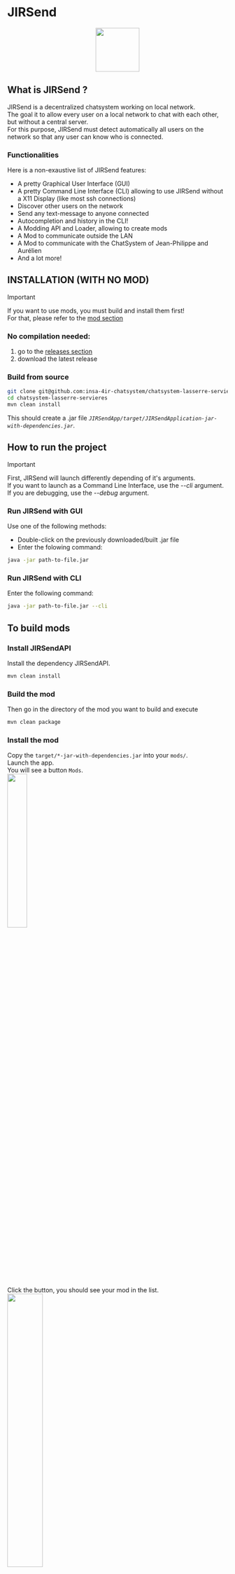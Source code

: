 # JIRSend
<div style="text-align:center">
<img src="JIRSendApp/assets/jirsend_logo.png" width="100"><br>
</div>

## What is JIRSend ?
JIRSend is a decentralized chatsystem working on local network.\
The goal it to allow every user on a local network to chat with each other, but without a central server.\
For this purpose, JIRSend must detect automatically all users on the network so that any user can know who is connected.

### Functionalities

Here is a non-exaustive list of JIRSend features:
- A pretty Graphical User Interface (GUI)
- A pretty Command Line Interface (CLI) allowing to use JIRSend without a X11 Display (like most ssh connections)
- Discover other users on the network
- Send any text-message to anyone connected
- Autocompletion and history in the CLI!
- A Modding API and Loader, allowing to create mods
- A Mod to communicate outside the LAN
- A Mod to communicate with the ChatSystem of Jean-Philippe and Aurélien
- And a lot more!

## INSTALLATION (WITH NO MOD)

> [!IMPORTANT]
> If you want to use mods, you must build and install them first!\
> For that, please refer to the [mod section](#to-build-mods)

### No compilation needed:

1. go to the [releases section](https://github.com/insa-4ir-chatsystem/chatsystem-lasserre-servieres/releases)
2. download the latest release

### Build from source

```bash
git clone git@github.com:insa-4ir-chatsystem/chatsystem-lasserre-servieres.git
cd chatsystem-lasserre-servieres
mvn clean install
```
This should create a .jar file *`JIRSendApp/target/JIRSendApplication-jar-with-dependencies.jar`*.

## How to run the project

> [!IMPORTANT]
> First, JIRSend will launch differently depending of it's arguments.\
> If you want to launch as a Command Line Interface, use the *--cli* argument.\
> If you are debugging, use the *--debug* argument.

### Run JIRSend with GUI
Use one of the following methods:
- Double-click on the previously downloaded/built .jar file
- Enter the folowing command:
```bash
java -jar path-to-file.jar
```

### Run JIRSend with CLI

Enter the following command:
```bash
java -jar path-to-file.jar --cli
```

## To build mods

### Install JIRSendAPI
Install the dependency JIRSendAPI.

```sh
mvn clean install
```

### Build the mod
Then go in the directory of the mod you want to build and execute
```sh
mvn clean package
```

### Install the mod
Copy the `target/*-jar-with-dependencies.jar` into your `mods/`.\
Launch the app.\
You will see a button `Mods`.\
<img src="wiki/modsButton.jpg" width="30%">\
Click the button, you should see your mod in the list.\
<img src="wiki/loadedMods.jpg" width="40%">

## Project Overview

<div style="text-align:center">
<img src="wiki/connection.png" width="45%">
<img src="wiki/connection-cli-vscode.png" width="45%"><br>
</div>
<div style="text-align:center">
<img src="wiki/SixClients.png" width="100%"><br>
</div>
<br>
<div style="text-align:center">
<img src="wiki/2CLI-2GUI.png" width="100%"><br>
</div>

---

## To create mods

### Import in Maven
Once you installed the JIRSendAPI dependency, you will be able to import it in your Maven configuration
```xml
<dependency>
    <groupId>com.JIRSend</groupId>
    <artifactId>JIRSendAPI</artifactId>
    <version>1.0-SNAPSHOT</version> <!--you might check the version-->
</dependency>
```

### Implement JIRSendMod.java interface
The easiest way might be to look at the existing source of the mods in `mods/`

### Build
Export your .jar, put it in `mods/`, enjoy !\
<img src="wiki/modloader.png" width="70%">

